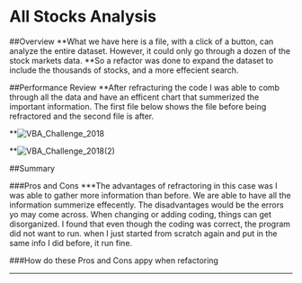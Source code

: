 # All Stocks Analysis

##Overview
**What we have here is a file, with a click of a button, can analyze the entire dataset. However, it could only go through a dozen of the stock markets data. 
**So a refactor was done to expand the dataset to include the thousands of stocks, and a more effecient search.

##Performance Review
**After refracturing the code I was able to comb through all the data and have an efficent chart that summerized the important information.
The first file below shows the file before being refractored and the second file is after.

**![VBA_Challenge_2018](https://user-images.githubusercontent.com/99384585/189028183-3f30c4ef-95f2-4f97-ba27-df1c15dbca2c.png)

**![VBA_Challenge_2018(2)](https://user-images.githubusercontent.com/99384585/189028021-b9911859-01e8-41ea-aee5-ef20272074a7.png)

##Summary

###Pros and Cons
***The advantages of refractoring in this case was I was able to gather more information than before. We are able to have all the information summerize effecently.
    The disadvantages would be the errors yo may come across. When changing or adding coding, things can get disorganized. I found that even though the coding was correct, 
    the program did not want to run. when I just started from scratch again and put in the same info I did before, it run fine.

###How do these Pros and Cons appy when refactoring
***
